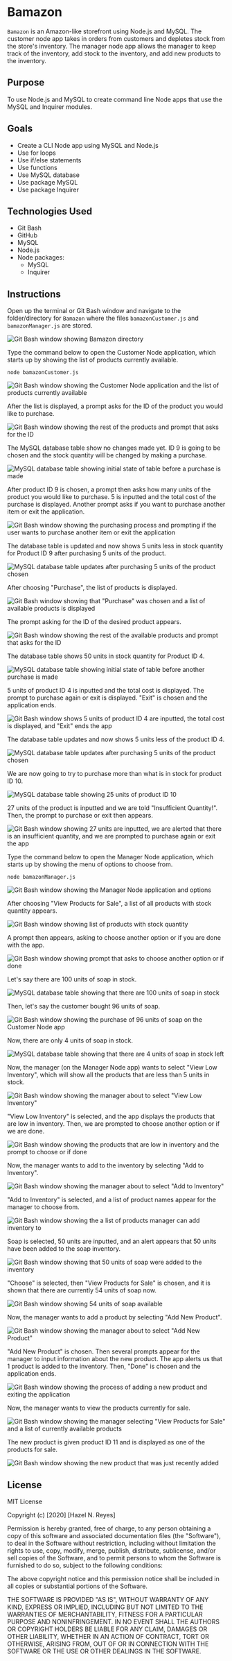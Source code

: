 # Bamazon

`Bamazon` is an Amazon-like storefront using Node.js and MySQL. The customer node app takes in orders from customers and depletes stock from the store's inventory. The manager node app allows the manager to keep track of the inventory, add stock to the inventory, and add new products to the inventory.

## Purpose

To use Node.js and MySQL to create command line Node apps that use the MySQL and Inquirer modules.

## Goals

- Create a CLI Node app using MySQL and Node.js
- Use for loops
- Use if/else statements
- Use functions
- Use MySQL database
- Use package MySQL
- Use package Inquirer

## Technologies Used 

* Git Bash
* GitHub
* MySQL
* Node.js
* Node packages: 
    * MySQL
    * Inquirer 

## Instructions

Open up the terminal or Git Bash window and navigate to the folder/directory for `Bamazon` where the files `bamazonCustomer.js` and `bamazonManager.js` are stored. 

![Git Bash window showing Bamazon directory](images/1-navigating-to-cli-app.PNG)

Type the command below to open the Customer Node application, which starts up by showing the list of products currently available.

```node bamazonCustomer.js```

![Git Bash window showing the Customer Node application and the list of products currently available](images/2-customer-app-product-list-1.PNG)

After the list is displayed, a prompt asks for the ID of the product you would like to purchase. 

![Git Bash window showing the rest of the products and prompt that asks for the ID](images/3-customer-app-product-list-2-with-id-prompt.PNG)

The MySQL database table show no changes made yet. ID 9 is going to be chosen and the stock quantity will be changed by making a purchase. 

![MySQL database table showing initial state of table before a purchase is made](images/4-initial-database-table.PNG)

After product ID 9 is chosen, a prompt then asks how many units of the product you would like to purchase. 5 is inputted and the total cost of the purchase is displayed. Another prompt asks if you want to purchase another item or exit the application.

![Git Bash window showing the purchasing process and prompting if the user wants to purchase another item or exit the application](images/5-purchased-a-product-with-purchase-or-exit-prompt.PNG)

The database table is updated and now shows 5 units less in stock quantity for Product ID 9 after purchasing 5 units of the product.

![MySQL database table updates after purchasing 5 units of the product chosen](images/6-change-in-table-after-purchase.PNG)

After choosing "Purchase", the list of products is displayed.

![Git Bash window showing that "Purchase" was chosen and a list of available products is displayed](images/7-chose-purchase-then-product-list-and-choose-id-1.PNG)

The prompt asking for the ID of the desired product appears.

![Git Bash window showing the rest of the available products and prompt that asks for the ID](images/8-chose-purchase-then-product-list-and-choose-id-2.PNG)

The database table shows 50 units in stock quantity for Product ID 4.

![MySQL database table showing initial state of table before another purchase is made](images/9-table-before-2nd-purchase.PNG)

5 units of product ID 4 is inputted and the total cost is displayed. The prompt to purchase again or exit is displayed. "Exit" is chosen and the application ends.

![Git Bash window shows 5 units of product ID 4 are inputted, the total cost is displayed, and "Exit" ends the app](images/10-made-another-purchase-then-chose-exit.PNG)

The database table updates and now shows 5 units less of the product ID 4.

![MySQL database table updates after purchasing 5 units of the product chosen](images/11-table-after-2nd-purchase.PNG)

We are now going to try to purchase more than what is in stock for product ID 10.

![MySQL database table showing 25 units of product ID 10](images/12-table-before-insufficient-quantity.PNG)

27 units of the product is inputted and we are told "Insufficient Quantity!". Then, the prompt to purchase or exit then appears.

![Git Bash window showing 27 units are inputted, we are alerted that there is an insufficient quantity, and we are prompted to purchase again or exit the app](images/13-insufficient-quantity.PNG)

Type the command below to open the Manager Node application, which starts up by showing the menu of options to choose from.

```node bamazonManager.js```

![Git Bash window showing the Manager Node application and options](images/14-manager-menu.PNG)

After choosing "View Products for Sale", a list of all products with stock quantity appears.

![Git Bash window showing list of products with stock quantity](images/15-view-products-for-sale-1.PNG)

A prompt then appears, asking to choose another option or if you are done with the app.

![Git Bash window showing prompt that asks to choose another option or if done](images/16-view-products-for-sale-2-with-prompt-to-choose-or-done.PNG)

Let's say there are 100 units of soap in stock.

![MySQL database table showing that there are 100 units of soap in stock](images/17-before-soap-becomes-low-quantity.PNG)

Then, let's say the customer bought 96 units of soap.

![Git Bash window showing the purchase of 96 units of soap on the Customer Node app](images/18-purchased-soap-to-show-low-quantity.PNG)

Now, there are only 4 units of soap in stock.

![MySQL database table showing that there are 4 units of soap in stock left](images/19-soap-is-now-low-in-quantity.PNG)

Now, the manager (on the Manager Node app) wants to select "View Low Inventory", which will show all the products that are less than 5 units in stock.

![Git Bash window showing the manager about to select "View Low Inventory"](images/20-view-low-inventory-selected-in-manager-menu.PNG)

"View Low Inventory" is selected, and the app displays the products that are low in inventory. Then, we are prompted to choose another option or if we are done.

![Git Bash window showing the products that are low in inventory and the prompt to choose or if done](images/21-view-low-inventory-for-manager.PNG)

Now, the manager wants to add to the inventory by selecting "Add to Inventory".

![Git Bash window showing the manager about to select "Add to Inventory"](images/22-add-to-inventory-select-on-manager-menu.PNG)

"Add to Inventory" is selected, and a list of product names appear for the manager to choose from.

![Git Bash window showing the a list of products manager can add inventory to](images/23-add-to-inventory-(soap).PNG)

Soap is selected, 50 units are inputted, and an alert appears that 50 units have been added to the soap inventory.

![Git Bash window showing that 50 units of soap were added to the inventory](images/24-added-50-units-of-soap.PNG)

"Choose" is selected, then "View Products for Sale" is chosen, and it is shown that there are currently 54 units of soap now.

![Git Bash window showing 54 units of soap available](images/25-view-updated-soap-quantity.PNG)

Now, the manager wants to add a product by selecting "Add New Product".

![Git Bash window showing the manager about to select "Add New Product"](images/26-add-new-product-select-manager-menu.PNG)

"Add New Product" is chosen. Then several prompts appear for the manager to input information about the new product. The app alerts us that 1 product is added to the inventory. Then, "Done" is chosen and the application ends.

![Git Bash window showing the process of adding a new product and exiting the application](images/27-add-product.PNG)

Now, the manager wants to view the products currently for sale.

![Git Bash window showing the manager selecting "View Products for Sale" and a list of currently available products](28-view-products-after-added-pizza-1.PNG)

The new product is given product ID 11 and is displayed as one of the products for sale.

![Git Bash window showing the new product that was just recently added](images/29-view-products-after-added-pizza-2.PNG)

## License

MIT License

Copyright (c) [2020] [Hazel N. Reyes]

Permission is hereby granted, free of charge, to any person obtaining a copy
of this software and associated documentation files (the "Software"), to deal
in the Software without restriction, including without limitation the rights
to use, copy, modify, merge, publish, distribute, sublicense, and/or sell
copies of the Software, and to permit persons to whom the Software is
furnished to do so, subject to the following conditions:

The above copyright notice and this permission notice shall be included in all
copies or substantial portions of the Software.

THE SOFTWARE IS PROVIDED "AS IS", WITHOUT WARRANTY OF ANY KIND, EXPRESS OR
IMPLIED, INCLUDING BUT NOT LIMITED TO THE WARRANTIES OF MERCHANTABILITY,
FITNESS FOR A PARTICULAR PURPOSE AND NONINFRINGEMENT. IN NO EVENT SHALL THE
AUTHORS OR COPYRIGHT HOLDERS BE LIABLE FOR ANY CLAIM, DAMAGES OR OTHER
LIABILITY, WHETHER IN AN ACTION OF CONTRACT, TORT OR OTHERWISE, ARISING FROM,
OUT OF OR IN CONNECTION WITH THE SOFTWARE OR THE USE OR OTHER DEALINGS IN THE
SOFTWARE.
